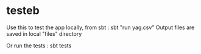 # testeb

Use this to test the app locally, from sbt :
sbt "run yag.csv"
Output files are saved in local "files" directory

Or run the tests :
sbt tests  

